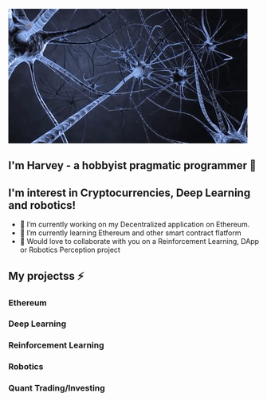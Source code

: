 ![gif](https://github.com/harveyphm/harveyphm/blob/main/gif/neural.gif)

<!--
**harveyphm/harveyphm** is a ✨ _special_ ✨ repository because its `README.md` (this file) appears on your GitHub profile.

Here are some ideas to get you started:
-->

## I'm Harvey - a hobbyist pragmatic programmer 👋


## I'm interest in Cryptocurrencies, Deep Learning and robotics!

- 🔭 I’m currently working on my Decentralized application on Ethereum. 
- 🌱 I’m currently learning Ethereum and other smart contract flatform
- 👯 Would love to collaborate with you on a Reinforcement Learning, DApp or Robotics Perception project


## My projectss ⚡

### Ethereum 

### Deep Learning 

### Reinforcement Learning 

### Robotics

### Quant Trading/Investing





